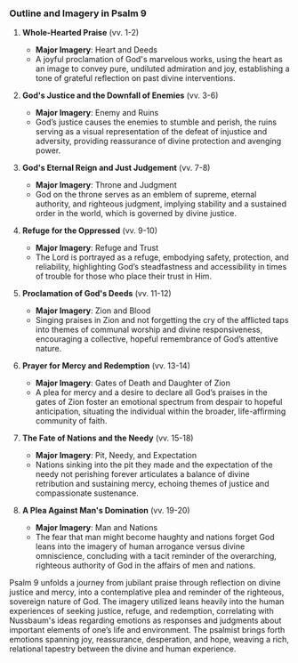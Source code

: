 ### Outline and Imagery in Psalm 9

1. **Whole-Hearted Praise** (vv. 1-2)
   - **Major Imagery**: Heart and Deeds
   - A joyful proclamation of God's marvelous works, using the heart as an image to convey pure, undiluted admiration and joy, establishing a tone of grateful reflection on past divine interventions.

2. **God's Justice and the Downfall of Enemies** (vv. 3-6)
   - **Major Imagery**: Enemy and Ruins
   - God’s justice causes the enemies to stumble and perish, the ruins serving as a visual representation of the defeat of injustice and adversity, providing reassurance of divine protection and avenging power.

3. **God's Eternal Reign and Just Judgement** (vv. 7-8)
   - **Major Imagery**: Throne and Judgment
   - God on the throne serves as an emblem of supreme, eternal authority, and righteous judgment, implying stability and a sustained order in the world, which is governed by divine justice.

4. **Refuge for the Oppressed** (vv. 9-10)
   - **Major Imagery**: Refuge and Trust
   - The Lord is portrayed as a refuge, embodying safety, protection, and reliability, highlighting God’s steadfastness and accessibility in times of trouble for those who place their trust in Him.

5. **Proclamation of God's Deeds** (vv. 11-12)
   - **Major Imagery**: Zion and Blood
   - Singing praises in Zion and not forgetting the cry of the afflicted taps into themes of communal worship and divine responsiveness, encouraging a collective, hopeful remembrance of God’s attentive nature.

6. **Prayer for Mercy and Redemption** (vv. 13-14)
   - **Major Imagery**: Gates of Death and Daughter of Zion
   - A plea for mercy and a desire to declare all God’s praises in the gates of Zion foster an emotional spectrum from despair to hopeful anticipation, situating the individual within the broader, life-affirming community of faith.

7. **The Fate of Nations and the Needy** (vv. 15-18)
   - **Major Imagery**: Pit, Needy, and Expectation
   - Nations sinking into the pit they made and the expectation of the needy not perishing forever articulates a balance of divine retribution and sustaining mercy, echoing themes of justice and compassionate sustenance.

8. **A Plea Against Man's Domination** (vv. 19-20)
   - **Major Imagery**: Man and Nations
   - The fear that man might become haughty and nations forget God leans into the imagery of human arrogance versus divine omniscience, concluding with a tacit reminder of the overarching, righteous authority of God in the affairs of men and nations.

Psalm 9 unfolds a journey from jubilant praise through reflection on divine justice and mercy, into a contemplative plea and reminder of the righteous, sovereign nature of God. The imagery utilized leans heavily into the human experiences of seeking justice, refuge, and redemption, correlating with Nussbaum's ideas regarding emotions as responses and judgments about important elements of one’s life and environment. The psalmist brings forth emotions spanning joy, reassurance, desperation, and hope, weaving a rich, relational tapestry between the divine and human experience.
